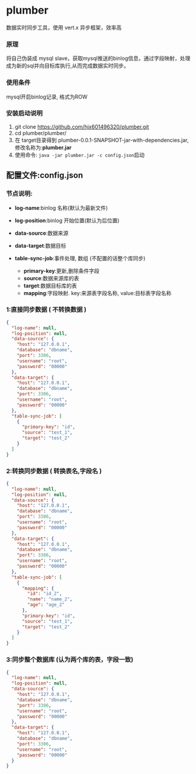 # plumber

数据实时同步工具，使用 vert.x 异步框架，效率高


### 原理

将自己伪装成 mysql slave，获取mysql推送的binlog信息，通过字段映射，处理成为新的sql并向目标库执行,从而完成数据实时同步。

### 使用条件

mysql开启binlog记录, 格式为ROW

### 安装启动说明

1. git clone https://github.com/hjx601496320/plumber.git
2. cd plumber/plumber/
3. 在 target目录得到 plumber-0.0.1-SNAPSHOT-jar-with-dependencies.jar, 修改名称为:**plumber.jar**
4. 使用命令: `java -jar plumber.jar -c config.json`启动

## 配置文件:config.json

### 节点说明:

-   **log-name**:binlog 名称(默认为最新文件)

-   **log-position**:binlog 开始位置(默认为后位置)

-   **data-source**:数据来源

-   **data-target**:数据目标

-   **table-sync-job**:事件处理, 数组 (不配置的话整个库同步)

    -    **primary-key**:更新,删除条件字段 
    -    **source**:数据来源库的表
    -    **target**:数据目标库的表
    -    **mapping**:字段映射. key:来源表字段名称, value:目标表字段名称

### 1:直接同步数据 ( 不转换数据 )

```json
{
  "log-name": null,
  "log-position": null,
  "data-source": {
    "host": "127.0.0.1",
    "database": "dbname",
    "port": 3306,
    "username": "root",
    "password": "00000"
  },
  "data-target": {
    "host": "127.0.0.1",
    "database": "dbname",
    "port": 3306,
    "username": "root",
    "password": "00000"
  },
  "table-sync-job": [
    {
      "primary-key": "id",
      "source": "test_1",
      "target": "test_2"
    }
  ]
}
```

### 2:转换同步数据 ( 转换表名,字段名  )
````json
{
  "log-name": null,
  "log-position": null,
  "data-source": {
    "host": "127.0.0.1",
    "database": "dbname",
    "port": 3306,
    "username": "root",
    "password": "00000"
  },
  "data-target": {
    "host": "127.0.0.1",
    "database": "dbname",
    "port": 3306,
    "username": "root",
    "password": "00000"
  },
  "table-sync-job": [
    {
      "mapping": {
        "id": "id_2",
        "name": "name_2",
        "age": "age_2"
      },
      "primary-key": "id",
      "source": "test_1",
      "target": "test_2"
    }
  ]
}
````

### 3:同步整个数据库 (认为两个库的表，字段一致)
```json
{
  "log-name": null,
  "log-position": null,
  "data-source": {
    "host": "127.0.0.1",
    "database": "dbname",
    "port": 3306,
    "username": "root",
    "password": "00000"
  },
  "data-target": {
    "host": "127.0.0.1",
    "database": "dbname",
    "port": 3306,
    "username": "root",
    "password": "00000"
  }
}

```

